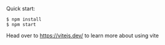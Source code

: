 Quick start:

```
$ npm install
$ npm start
```

Head over to https://vitejs.dev/ to learn more about using vite

